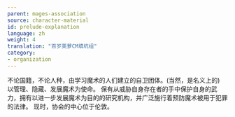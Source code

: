 ```yaml
---
parent: mages-association
source: character-material
id: prelude-explanation
language: zh
weight: 4
translation: "百岁美萝CM填坑组"
category:
- organization
---
```


不论国籍，不论人种，由学习魔术的人们建立的自卫团体。(当然，是名义上的)
以管理、隐藏、发展魔术为使命。
保有从威胁自身存在者的手中保护自身的武力，拥有以进一步发展魔术为目的的研究机构，并广泛施行着预防魔术被用于犯罪的法律。
现时，协会的中心位于伦敦。

